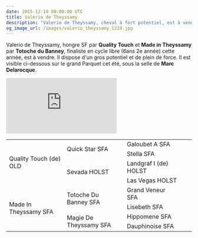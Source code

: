 ```yaml
---
date: 2015-12-19 00:00:00 UTC
title: Valerio de Theyssamy
description: "Valerio de Theyssamy, cheval à fort potentiel, est à vendre."
og_image_url: /images/valerio_theyssamy_1219.jpg
---
```


Valerio de Theyssamy, hongre SF par **Quality Touch** et **Made in Theyssamy** par **Totoche du Banney**, finaliste en cycle libre (6ans 2e année) cette année, est à vendre. Il dispose d'un gros potentiel et de plein de force. Il est visible ci-dessous sur le grand Parquet cet été, sous la selle de **Marc Delarocque**.

<iframe title="Valerio de Theyssamy à Fontainebleau" src="https://www.youtube.com/embed/QVqwndgII28" frameborder="0" allowfullscreen></iframe>

<table class="genealogie">
	<tr>
		<td rowspan="4" class="c-cell">Quality Touch (de) OLD</td>
		<td rowspan="2" class="c-cell">Quick Star SFA</td>
		<td class="c-cell">Galoubet A SFA</td>
	</tr>
	<tr>
		<td class="c-cell">Stella SFA</td>
		<td></td>
		<td></td>
	</tr>
	<tr>
		<td rowspan="2" class="c-cell">Sevada HOLST</td>
		<td class="c-cell">Landgraf I (de) HOLST</td>
		<td></td>
	</tr>
	<tr>
		<td class="c-cell">Las Vegas HOLST</td>
		<td></td>
		<td></td>
	</tr>
	<tr>
		<td rowspan="4" class="c-cell">Made In Theyssamy SFA</td>
		<td rowspan="2" class="c-cell">Totoche Du Banney SFA</td>
		<td class="c-cell">Grand Veneur SFA</td>
	</tr>
	<tr>
		<td class="c-cell">Lisebeth SFA</td>
		<td></td>
		<td></td>
	</tr>
	<tr>
		<td rowspan="2" class="c-cell">Magie De Theyssamy SFA</td>
		<td class="c-cell">Hippomene SFA</td>
		<td></td>
	</tr>
	<tr>
		<td class="c-cell">Dauphinoise SFA</td>
		<td></td>
		<td></td>
	</tr>
</table>
